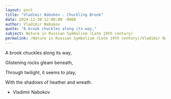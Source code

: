 ```yaml
---
layout: post
title: "Vladimir Nabokov - Chuckling Brook"
date: 2024-12-30 12:00:00 -0000
author: Vladimir Nabokov
quote: "A brook chuckles along its way,"
subject: Nature in Russian Symbolism (Late 19th century)
permalink: /Nature in Russian Symbolism (Late 19th century)/Vladimir Nabokov/Vladimir Nabokov - Chuckling Brook
---
```


A brook chuckles along its way,

Glistening rocks gleam beneath,

Through twilight, it seems to play,

With the shadows of heather and wreath.


- Vladimir Nabokov
